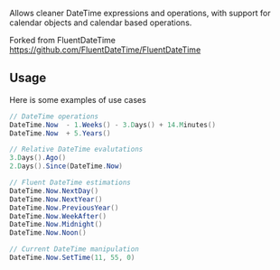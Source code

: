 Allows cleaner DateTime expressions and operations, with support for calendar objects and calendar based operations.

Forked from FluentDateTime https://github.com/FluentDateTime/FluentDateTime

## Usage

Here is some examples of use cases

```csharp
// DateTime operations
DateTime.Now  - 1.Weeks() - 3.Days() + 14.Minutes()
DateTime.Now  + 5.Years()

// Relative DateTime evalutations
3.Days().Ago()
2.Days().Since(DateTime.Now)

// Fluent DateTime estimations
DateTime.Now.NextDay()
DateTime.Now.NextYear()
DateTime.Now.PreviousYear()
DateTime.Now.WeekAfter()
DateTime.Now.Midnight()
DateTime.Now.Noon()

// Current DateTime manipulation
DateTime.Now.SetTime(11, 55, 0)
```
